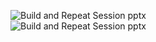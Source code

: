 ![Build and Repeat Session pptx](https://user-images.githubusercontent.com/34189788/94626119-52b59c00-02b2-11eb-9e42-ea703ddc327e.png)
<br>
![Build and Repeat Session pptx](https://user-images.githubusercontent.com/34189788/94626240-927c8380-02b2-11eb-97de-e9e751718d10.jpg)
<br>
